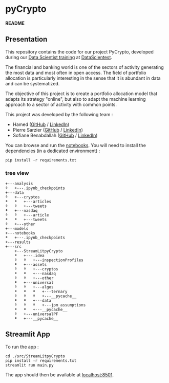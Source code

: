 # pyCrypto

**README**

## Presentation

This repository contains the code for our project PyCrypto, developed during our [Data Scientist training](https://datascientest.com/en/data-scientist-course) at [DataScientest](https://datascientest.com/).

The financial and banking world is one of the sectors of activity generating the most data and most often in open access. The field of portfolio allocation is particularly interesting in the sense that it is abundant in data and can be systematized.

The objective of this project is to create a portfolio allocation model that adapts its strategy "online", but also to adapt the machine learning approach to a sector of activity with common points.

This project was developed by the following team :

- Hamed ([GitHub](https://github.com/) / [LinkedIn](http://linkedin.com/))
- Pierre Sarzier ([GitHub](https://github.com/) / [LinkedIn](http://linkedin.com/))
- Sofiane Benabdallah ([GitHub](https://github.com/sofiane34000) / [LinkedIn](https://www.linkedin.com/in/sofiane-benabdallah-66b1a46a/))

You can browse and run the [notebooks](./notebooks). You will need to install the dependencies (in a dedicated environment) :

```
pip install -r requirements.txt
```

### tree view

```
+---analysis
ª   +---.ipynb_checkpoints
+---data
ª   +---cryptos
ª   ª   +---articles
ª   ª   +---tweets
ª   +---nasdaq
ª   ª   +---article
ª   ª   +---tweets
ª   +---other
+---models
+---notebooks
ª   +---.ipynb_checkpoints
+---results
+---src
    +---StreamLitpyCrypto
    ª   +---.idea
    ª   ª   +---inspectionProfiles
    ª   +---assets
    ª   ª   +---cryptos
    ª   ª   +---nasdaq
    ª   ª   +---other
    ª   +---universal
    ª   ª   +---algos
    ª   ª   ª   +---ternary
    ª   ª   ª   +---__pycache__
    ª   ª   +---data
    ª   ª   ª   +---jpm_assumptions
    ª   ª   +---__pycache__
    ª   +---universalPF
    ª   +---__pycache__
```

## Streamlit App

To run the app :

```shell
cd ./src/StreamLitpyCrypto
pip install -r requirements.txt
streamlit run main.py
```

The app should then be available at [localhost:8501](http://localhost:8501).

